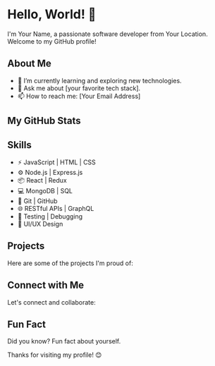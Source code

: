 # Hello, World! 👋

I'm Your Name, a passionate software developer from Your Location. Welcome to my GitHub profile! 

## About Me

- 🌱 I’m currently learning and exploring new technologies.
- 💬 Ask me about [your favorite tech stack].
- 📫 How to reach me: [Your Email Address]

## My GitHub Stats


## Skills

- ⚡️ JavaScript | HTML | CSS
- ⚙️ Node.js | Express.js
- 📦 React | Redux
- 💻 MongoDB | SQL
- 🚀 Git | GitHub
- 🌐 RESTful APIs | GraphQL
- 🧐 Testing | Debugging
- 🌟 UI/UX Design

## Projects

Here are some of the projects I'm proud of:




## Connect with Me

Let's connect and collaborate:


## Fun Fact

Did you know? Fun fact about yourself.

Thanks for visiting my profile! 😊
